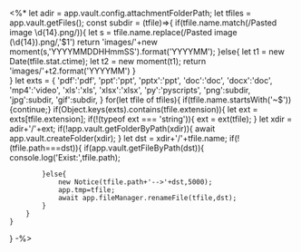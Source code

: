 <%*
let adir = app.vault.config.attachmentFolderPath;
let tfiles = app.vault.getFiles();
const subdir = (tfile)=>{
	if(tfile.name.match(/Pasted image \d{14}.png/)){
		let s = tfile.name.replace(/Pasted image (\d{14}).png/,'$1')
		return 'images/'+new moment(s,'YYYYMMDDHHmmSS').format('YYYYMM');
	}else{
		let t1 = new Date(tfile.stat.ctime);
		let t2 = new moment(t1);
		return 'images/'+t2.format('YYYYMM')
	}	
}
let exts = {
	'pdf':'pdf',
	'ppt':'ppt',
	'pptx':'ppt',
	'doc':'doc',
	'docx':'doc',
	'mp4':'video',
	'xls':'xls',
	'xlsx':'xlsx',
	'py':'pyscripts',
	'png':subdir,
	'jpg':subdir,
	'gif':subdir,
}
for(let tfile of tfiles){
	if(tfile.name.startsWith('~$')){continue;}
	if(Object.keys(exts).contains(tfile.extension)){
		let ext = exts[tfile.extension];
		if(!(typeof ext === 'string')){
			ext = ext(tfile);
		}
		let xdir = adir+'/'+ext;
		if(!app.vault.getFolderByPath(xdir)){
			await app.vault.createFolder(xdir);
		}
		let dst = xdir+'/'+tfile.name;
		if(!(tfile.path===dst)){
			if(app.vault.getFileByPath(dst)){
				console.log('Exist:',tfile.path);

			}else{
				new Notice(tfile.path+'-->'+dst,5000);
				app.tmp=tfile;
				await app.fileManager.renameFile(tfile,dst);
			}
		}
	}
}
-%>